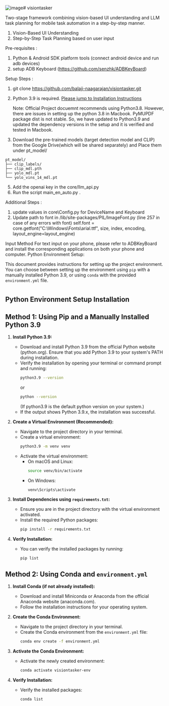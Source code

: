 ![image](https://github.com/user-attachments/assets/c2449421-b7f3-4633-8faa-175398a1345e)# visiontasker

Two-stage framework combining vision-based UI understanding and LLM task planning for mobile task automation in a step-by-step manner.
  1. Vision-Based UI Understanding
  2. Step-by-Step Task Planning based on user input

Pre-requisites : 

  1. Python & Android SDK platform tools (connect android device and run adb devices)
  2. setup ADB Keyboard (https://github.com/senzhk/ADBKeyBoard)

Setup Steps :

1. git clone https://github.com/balaji-naagarajan/visiontasker.git
2. Python 3.9 is required. [Please jump to Installation Instructions](#installation-instructions)

   Note: Official Project docuemnt recommends using Python3.8. However, there are issues in setting up the python 3.8 in Macbook. PyMUPDF package dist is  not stable. So, we have updated to Python3.9 and updated the dependency versions in the setup and it is verified and tested in Macbook.

4. Download the pre-trained models (target detection model and CLIP) from the Google Drive(which will be shared separately) and Place them under pt_model/ 

```
pt_model/
├── clip_labels/
├── clip_mdl.pth
├── yolo_mdl.pt
└── yolo_vins_14_mdl.pt
```

5. Add the openai key in the core/llm_api.py
6. Run the script main_en_auto.py .

Additional Steps :

1. update values in core\Config.py for DeviceName and Keyboard
2. Update path to font in <python-env>/lib/site-packages/PIL/ImageFont.py (line 257 in case of any errors with font)
   self.font = core.getfont("C:\\Windows\\Fonts\\arial.ttf", size, index, encoding, layout_engine=layout_engine)


Input Method
For text input on your phone, please refer to ADBKeyBoard and install the corresponding applications on both your phone and computer.
Python Environment Setup:

This document provides instructions for setting up the project environment. You can choose between setting up the environment using `pip` with a manually installed Python 3.9, or using `conda` with the provided `environment.yml` file.


#       
<h2 id="installation-instructions">Python Environment Setup Installation</h2>

## Method 1: Using Pip and a Manually Installed Python 3.9

1.  **Install Python 3.9:**
    -   Download and install Python 3.9 from the official Python website (python.org). Ensure that you add Python 3.9 to your system's PATH during installation.
    -   Verify the installation by opening your terminal or command prompt and running:
        ```bash
        python3.9 --version
        ```
        or
        ```bash
        python --version
        ```
        (If python3.9 is the default python version on your system.)
    -   If the output shows Python 3.9.x, the installation was successful.

2.  **Create a Virtual Environment (Recommended):**
    -   Navigate to the project directory in your terminal.
    -   Create a virtual environment:
        ```bash
        python3.9 -m venv venv
        ```
    -   Activate the virtual environment:
        -   On macOS and Linux:
            ```bash
            source venv/bin/activate
            ```
        -   On Windows:
            ```bash
            venv\Scripts\activate
            ```

3.  **Install Dependencies using `requirements.txt`:**
    -   Ensure you are in the project directory with the virtual environment activated.
    -   Install the required Python packages:
        ```bash
        pip install -r requirements.txt
        ```

4.  **Verify Installation:**
    -   You can verify the installed packages by running:
        ```bash
        pip list
        ```

## Method 2: Using Conda and `environment.yml`

1.  **Install Conda (if not already installed):**
    -   Download and install Miniconda or Anaconda from the official Anaconda website (anaconda.com).
    -   Follow the installation instructions for your operating system.

2.  **Create the Conda Environment:**
    -   Navigate to the project directory in your terminal.
    -   Create the Conda environment from the `environment.yml` file:
        ```bash
        conda env create -f environment.yml
        ```

3.  **Activate the Conda Environment:**
    -   Activate the newly created environment:
        ```bash
        conda activate visiontasker-env
        ```

4.  **Verify Installation:**
    -   Verify the installed packages:
        ```bash
        conda list
        ```

